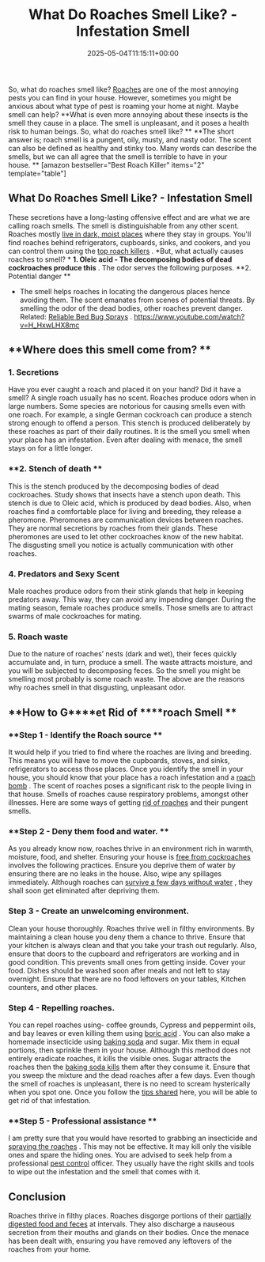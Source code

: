 ﻿---
layout: post
title: What Do Roaches Smell Like? - Infestation Smell
date: '2025-05-04T11:15:11+00:00'
categories:
- Guide
- Roaches
tags: []
slug: /what-do-roaches-smell-like/
lastmod: 2025-05-07T12:21:28+03:00
---

So, what do roaches smell like?
[Roaches](http://npic.orst.edu/pest/roach.html)
are one of the most annoying pests you can find in your house. However, sometimes you might be anxious about what type of pest is roaming your home at night. Maybe smell can help?
**What is even more annoying about these insects is the smell they cause in a place. The smell is unpleasant, and it poses a health risk to human beings. So, what do roaches smell like? **
**The short answer is; roach smell is a pungent, oily, musty, and nasty odor. The scent can also be defined as healthy and stinky too. Many words can describe the smells, but we can all agree that the smell is terrible to have in your house. **
[amazon bestseller="Best Roach Killer" items="2" template="table"]
## What Do Roaches Smell Like? - Infestation Smell
These secretions have a long-lasting offensive effect and are what we are calling roach smells. The smell is distinguishable from any other scent.
Roaches mostly
[live in dark, moist places](https://pestpolicy.com/where-do-fleas-live/)
where they stay in groups. You'll find roaches behind refrigerators, cupboards, sinks, and cookers, and you can control them using the
[top roach killers](https://pestpolicy.com/best-roach-killer-for-apartments/)
.
*But, what actually causes roaches to smell? *
**1. Oleic acid - The decomposing bodies of dead cockroaches produce this**
. The odor serves the following purposes.
**2. Potential danger **
- The smell helps roaches in locating the dangerous places hence avoiding them. The scent emanates from scenes of potential threats. By smelling the odor of the dead bodies, other roaches prevent danger.
Related:
[Reliable Bed Bug Sprays](https://pestpolicy.com/best-bed-bug-spray/)
.
https://www.youtube.com/watch?v=H_HxwLHX8mc
## **Where does this smell come from? **
### **1. Secretions**
Have you ever caught a roach and placed it on your hand? Did it have a smell? A single roach usually has no scent. Roaches produce odors when in large numbers.
Some species are notorious for causing smells even with one roach. For example, a single German cockroach can produce a stench strong enough to offend a person.
This stench is produced deliberately by these roaches as part of their daily routines. It is the smell you smell when your place has an infestation. Even after dealing with menace, the smell stays on for a little longer.
### **2. Stench of death **
This is the stench produced by the decomposing bodies of dead cockroaches. Study shows that insects have a stench upon death. This stench is due to Oleic acid, which is produced by dead bodies.
Also, when roaches find a comfortable place for living and breeding, they release a pheromone. Pheromones are communication devices between roaches. They are normal secretions by roaches from their glands.
These pheromones are used to let other cockroaches know of the new habitat. The disgusting smell you notice is actually communication with other roaches.
### **4. Predators and Sexy Scent**
Male roaches produce odors from their stink glands that help in keeping predators away. This way, they can avoid any impending danger.
During the mating season, female roaches produce smells. Those smells are to attract swarms of male cockroaches for mating.
### **5. Roach waste**
Due to the nature of roaches’ nests (dark and wet), their feces quickly accumulate and, in turn, produce a smell. The waste attracts moisture, and you will be subjected to decomposing feces.
So the smell you might be smelling most probably is some roach waste. The above are the reasons why roaches smell in that disgusting, unpleasant odor.
## **How to G****et Rid of ****roach Smell **
### **Step 1 - Identify the Roach source **
It would help if you tried to find where the roaches are living and breeding. This means you will have to move the cupboards, stoves, and sinks, refrigerators to access those places.
Once you identify the smell in your house, you should know that your place has a roach infestation and a
[roach bomb](https://pestpolicy.com/best-fogger-for-roaches/)
. The scent of roaches poses a significant risk to the people living in that house.
Smells of roaches cause respiratory problems, amongst other illnesses. Here are some ways of getting
[rid of roaches](https://pestpolicy.com/how-to-find-a-roach-nest/)
and their pungent smells.
### **Step 2 - Deny them food and water. **
As you already know now, roaches thrive in an environment rich in warmth, moisture, food, and shelter. Ensuring your house is
[free from cockroaches](https://pestpolicy.com/how-to-get-rid-of-cockroaches/)
involves the following practices.
Ensure you deprive them of water by ensuring there are no leaks in the house. Also, wipe any spillages immediately. Although roaches can
[survive a few days without water](https://pestpolicy.com/can-bed-bugs-survive-in-water/)
, they shall soon get eliminated after depriving them.
### **Step 3 - Create an unwelcoming environment.**
Clean your house thoroughly. Roaches thrive well in filthy environments. By maintaining a clean house you deny them a chance to thrive. Ensure that your kitchen is always clean and that you take your trash out regularly.
Also, ensure that doors to the cupboard and refrigerators are working and in good condition. This prevents small ones from getting inside.
Cover your food. Dishes should be washed soon after meals and not left to stay overnight. Ensure that there are no food leftovers on your tables, Kitchen counters, and other places.
### **Step 4 - Repelling roaches.**
You can repel roaches using- coffee grounds, Cypress and peppermint oils, and bay leaves or even killing them using
[boric acid](https://pestpolicy.com/does-boric-acid-kill-roaches/)
.
You can also make a homemade insecticide using
[baking soda](https://pestpolicy.com/dont-use-vinegar-and-baking-soda-to-clean-clogged-drains/)
and sugar. Mix them in equal portions, then sprinkle them in your house. Although this method does not entirely eradicate roaches, it kills the visible ones.
Sugar attracts the roaches then the
[baking soda kills](https://pestpolicy.com/does-baking-soda-kill-fleas/)
them after they consume it. Ensure that you sweep the mixture and the dead roaches after a few days.
Even though the smell of roaches is unpleasant, there is no need to scream hysterically when you spot one. Once you follow the
[tips shared](https://pestpolicy.com/how-to-get-rid-of-fleas/)
here, you will be able to get rid of that infestation.
### **Step 5 - Professional assistance **
I am pretty sure that you would have resorted to grabbing an insecticide and
[spraying the roaches](https://pestpolicy.com/raid-ant-roach-killer-insecticide-spray-review/)
. This may not be effective. It may kill only the visible ones and spare the hiding ones.
You are advised to seek help from a professional
[pest control](https://pestpolicy.com/flying-ants-vs-termites/)
officer. They usually have the right skills and tools to wipe out the infestation and the smell that comes with it.
## Conclusion
Roaches thrive in filthy places. Roaches disgorge portions of their
[partially digested food and feces](https://pestpolicy.com/what-does-roach-poop-look-like/)
at intervals.
They also discharge a nauseous secretion from their mouths and glands on their bodies.
Once the menace has been dealt with, ensuring you have removed any leftovers of the roaches from your home.